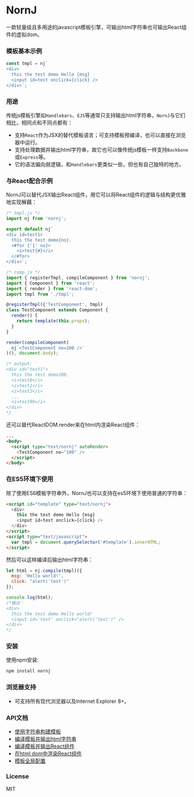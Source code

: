 # NornJ
一款轻量级且多用途的javascript模板引擎，可输出html字符串也可输出React组件的虚拟dom。

### 模板基本示例
```js
const tmpl = nj`
<div>
  this the test demo Hello {msg}
  <input id=test onclick={click} />
</div>`;
```

### 用途
传统js模板引擎如`Handlebars`、`EJS`等通常只支持输出html字符串，`NornJ`与它们相比，相同点和不同点都有：

* 支持`React`作为JSX的替代模板语言；可支持模板预编译，也可以直接在浏览器中运行。
* 支持处理数据并输出html字符串，故它也可以像传统js模板一样支持`Backbone`或`Express`等。
* 它的语法偏向弱逻辑，和`Handlebars`更类似一些，但也有自己独特的地方。

### 与React配合示例
NornJ可以替代JSX输出React组件，用它可以将React组件的逻辑与结构更优雅地实现解藕：
```js
/* tmpl.js */
import nj from 'nornj';

export default nj`
<div id=test1>
  this the test demo{no}.
  <#for {'1' no}>
    <i>test{#}</i>
  </#for>
</div>`;

/* comp.js */
import { registerTmpl, compileComponent } from 'nornj';
import { Component } from 'react';
import { render } from 'react-dom';
import tmpl from './tmpl';

@registerTmpl({'TestComponent', tmpl)
class TestComponent extends Component {
  render() {
    return template(this.props);
  }
}

render(compileComponent(
  nj`<TestComponent no=100 />`
)(), document.body);

/* output:
<div id="test1">
  this the test demo100.
  <i>test0</i>
  <i>test1</i>
  <i>test2</i>
  ...
  <i>test99</i>
</div>
*/
```

还可以替代ReactDOM.render来在html内渲染React组件：
```html
...
<body>
  <script type="text/nornj" autoRender>
    <TestComponent no="100" />
  </script>
</body>
```

### 在ES5环境下使用
除了使用ES6模板字符串外，NornJ也可以支持在es5环境下使用普通的字符串：
```html
<script id="template" type="text/nornj">
  <div>
    this the test demo Hello {msg}
    <input id=test onclick={click} />
  </div>
</script>
<script type="text/javascript">
  var tmpl = document.querySelector('#template').innerHTML;
</script>
```
然后可以这样编译后输出html字符串：
```js
let html = nj.compile(tmpl)({
  msg: 'Hello world!',
  click: "alert('test')"
});

console.log(html);
/*输出：
<div>
  this the test demo Hello world!
  <input id='test' onclick="alert('test')" />
</div>
*/
```

### 安装

使用npm安装:

```sh
npm install nornj
```

### 浏览器支持

* 可支持所有现代浏览器以及Internet Explorer 8+。

### API文档

* [使用字符串构建模板](https://github.com/joe-sky/nornj/blob/master/docs/使用字符串构建模板.md)
* [编译模板并输出html字符串](https://github.com/joe-sky/nornj/blob/master/docs/编译模板并输出html字符串.md)
* [编译模板并输出React组件](https://github.com/joe-sky/nornj/blob/master/docs/编译模板并输出React组件.md)
* [在html dom中渲染React组件](https://github.com/joe-sky/nornj/blob/master/docs/在html%20dom中渲染React组件.md)
* [模板全局配置](https://github.com/joe-sky/nornj/blob/master/docs/模板全局配置.md)

### License

MIT
